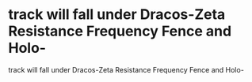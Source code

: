 # track will fall under Dracos-Zeta Resistance Frequency Fence and Holo-

track will fall under Dracos-Zeta Resistance Frequency Fence and Holo-